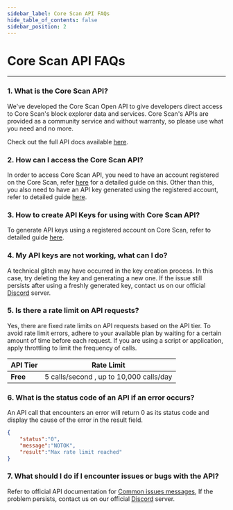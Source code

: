 ```yaml
---
sidebar_label: Core Scan API FAQs
hide_table_of_contents: false
sidebar_position: 2
---
```


# Core Scan API FAQs
---

### 1. What is the Core Scan API?

We've developed the Core Scan Open API to give developers direct access to Core Scan's block explorer data and services. Core Scan's APIs are provided as a community service and without warranty, so please use what you need and no more.

Check out the full API docs available [here](https://docs.coredao.org/docs/api/).

### 2. How can I access the Core Scan API?

In order to access Core Scan API, you need to have an account registered on the Core Scan, refer [here](https://docs.coredao.org/docs/api/tutorials/creating-an-account) for a detailed guide on this. Other than this, you also need to have an API key generated using the registered account, refer to detailed guide [here](https://docs.coredao.org/docs/api/tutorials/generate-an-api-key).

### 3. How to create API Keys for using with Core Scan API?

To generate API keys using a registered account on Core Scan, refer to detailed guide [here](https://docs.coredao.org/docs/api/tutorials/generate-an-api-key).

### 4. My API keys are not working, what can I do?

A technical glitch may have occurred in the key creation process. In this case, try deleting the key and generating a new one.​ If the issue still persists after using a freshly generated key, contact us on our official [Discord](https://discord.com/invite/coredaoofficial) server.

### 5. Is there a rate limit on API requests?

Yes, there are fixed rate limits on API requests based on the API tier. To avoid rate limit errors, adhere to your available plan by waiting for a certain amount of time before each request. If you are using a script or application, apply throttling to limit the frequency of calls.

| **API Tier** | **Rate Limit** |
| ------------ | -------------- |
| **Free**     | 5 calls/second , up to 10,000 calls/day |

### 6. What is the status code of an API if an error occurs?

An API call that encounters an error will return 0 as its status code and display the cause of the error in the result field.

```json
{
    "status":"0",
    "message":"NOTOK",
    "result":"Max rate limit reached"
}
```

### 7. What should I do if I encounter issues or bugs with the API?

Refer to official API documentation for [Common issues messages](https://docs.coredao.org/docs/api/tutorials/common-error-messages), If the problem persists, contact us on our official [Discord](https://discord.com/invite/coredaoofficial) server.
